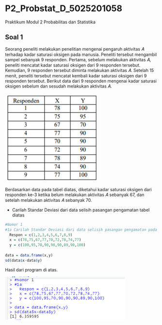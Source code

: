 # P2_Probstat_D_5025201058
Praktikum Modul 2 Probabilitas dan Statistika

## Soal 1
  Seorang peneliti melakukan penelitian mengenai pengaruh aktivitas 𝐴 terhadap
kadar saturasi oksigen pada manusia. Peneliti tersebut mengambil sampel
sebanyak 9 responden. Pertama, sebelum melakukan aktivitas 𝐴, peneliti mencatat
kadar saturasi oksigen dari 9 responden tersebut. Kemudian, 9 responden tersebut
diminta melakukan aktivitas 𝐴. Setelah 15 menit, peneliti tersebut mencatat kembali
kadar saturasi oksigen dari 9 responden tersebut. Berikut data dari 9 responden
mengenai kadar saturasi oksigen sebelum dan sesudah melakukan aktivitas 𝐴.   

![alt text](https://github.com/zunia25/P2_Probstat_D_5025201058/blob/main/File_Praktikum2_Probstat/Tabel.png)

Berdasarkan data pada tabel diatas, diketahui kadar saturasi oksigen dari responden ke-3 ketika belum melakukan aktivitas 𝐴 sebanyak 67,
dan setelah melakukan aktivitas 𝐴 sebanyak 70.

- Carilah Standar Deviasi dari data selisih pasangan pengamatan tabel diatas

```R
#Nomor 1
#1a Carilah Standar Deviasi dari data selisih pasangan pengamatan pada tabel
  Respon = c(1,2,3,4,5,6,7,8,9)
  x = c(78,75,67,77,70,72,78,74,77)
  y = c(100,95,70,90,90,90,89,90,100)

data = data.frame(x,y)
sd(data$x-data$y)
```
Hasil dari program di atas.
  
  ![alt text](https://github.com/zunia25/P2_Probstat_D_5025201058/blob/main/File_Praktikum2_Probstat/1a.png)
